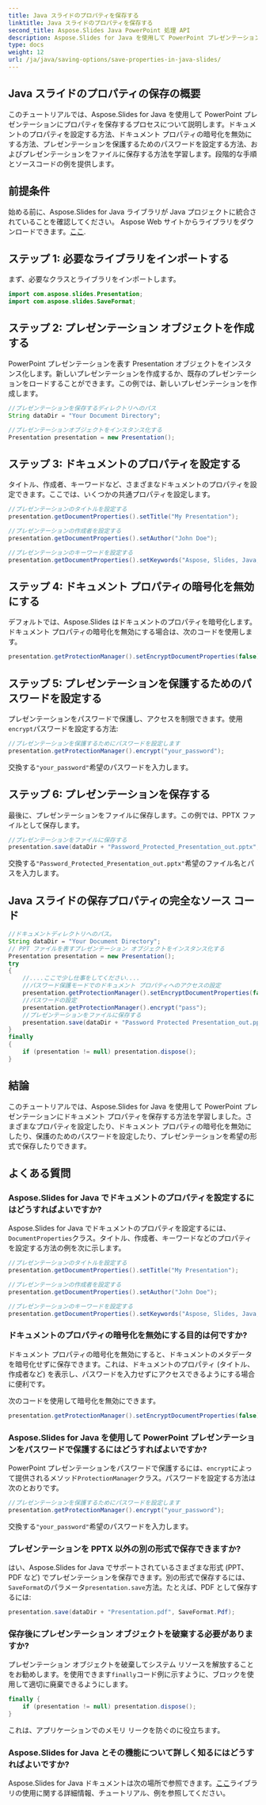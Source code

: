 ```yaml
---
title: Java スライドのプロパティを保存する
linktitle: Java スライドのプロパティを保存する
second_title: Aspose.Slides Java PowerPoint 処理 API
description: Aspose.Slides for Java を使用して PowerPoint プレゼンテーションを最適化します。プロパティの設定、暗号化の無効化、パスワード保護の追加、簡単な保存方法を学びましょう。
type: docs
weight: 12
url: /ja/java/saving-options/save-properties-in-java-slides/
---
```


## Java スライドのプロパティの保存の概要

このチュートリアルでは、Aspose.Slides for Java を使用して PowerPoint プレゼンテーションにプロパティを保存するプロセスについて説明します。ドキュメントのプロパティを設定する方法、ドキュメント プロパティの暗号化を無効にする方法、プレゼンテーションを保護するためのパスワードを設定する方法、およびプレゼンテーションをファイルに保存する方法を学習します。段階的な手順とソースコードの例を提供します。

## 前提条件

始める前に、Aspose.Slides for Java ライブラリが Java プロジェクトに統合されていることを確認してください。 Aspose Web サイトからライブラリをダウンロードできます。[ここ](https://downloads.aspose.com/slides/java).

## ステップ 1: 必要なライブラリをインポートする

まず、必要なクラスとライブラリをインポートします。

```java
import com.aspose.slides.Presentation;
import com.aspose.slides.SaveFormat;
```

## ステップ 2: プレゼンテーション オブジェクトを作成する

PowerPoint プレゼンテーションを表す Presentation オブジェクトをインスタンス化します。新しいプレゼンテーションを作成するか、既存のプレゼンテーションをロードすることができます。この例では、新しいプレゼンテーションを作成します。

```java
//プレゼンテーションを保存するディレクトリへのパス
String dataDir = "Your Document Directory";

//プレゼンテーションオブジェクトをインスタンス化する
Presentation presentation = new Presentation();
```

## ステップ 3: ドキュメントのプロパティを設定する

タイトル、作成者、キーワードなど、さまざまなドキュメントのプロパティを設定できます。ここでは、いくつかの共通プロパティを設定します。

```java
//プレゼンテーションのタイトルを設定する
presentation.getDocumentProperties().setTitle("My Presentation");

//プレゼンテーションの作成者を設定する
presentation.getDocumentProperties().setAuthor("John Doe");

//プレゼンテーションのキーワードを設定する
presentation.getDocumentProperties().setKeywords("Aspose, Slides, Java, Tutorial");
```

## ステップ 4: ドキュメント プロパティの暗号化を無効にする

デフォルトでは、Aspose.Slides はドキュメントのプロパティを暗号化します。ドキュメント プロパティの暗号化を無効にする場合は、次のコードを使用します。

```java
presentation.getProtectionManager().setEncryptDocumentProperties(false);
```

## ステップ 5: プレゼンテーションを保護するためのパスワードを設定する

プレゼンテーションをパスワードで保護し、アクセスを制限できます。使用`encrypt`パスワードを設定する方法:

```java
//プレゼンテーションを保護するためにパスワードを設定します
presentation.getProtectionManager().encrypt("your_password");
```

交換する`"your_password"`希望のパスワードを入力します。

## ステップ 6: プレゼンテーションを保存する

最後に、プレゼンテーションをファイルに保存します。この例では、PPTX ファイルとして保存します。

```java
//プレゼンテーションをファイルに保存する
presentation.save(dataDir + "Password_Protected_Presentation_out.pptx", SaveFormat.Pptx);
```

交換する`"Password_Protected_Presentation_out.pptx"`希望のファイル名とパスを入力します。

## Java スライドの保存プロパティの完全なソース コード

```java
//ドキュメントディレクトリへのパス。
String dataDir = "Your Document Directory";
// PPT ファイルを表すプレゼンテーション オブジェクトをインスタンス化する
Presentation presentation = new Presentation();
try
{
	//....ここで少し仕事をしてください....
	//パスワード保護モードでのドキュメント プロパティへのアクセスの設定
	presentation.getProtectionManager().setEncryptDocumentProperties(false);
	//パスワードの設定
	presentation.getProtectionManager().encrypt("pass");
	//プレゼンテーションをファイルに保存する
	presentation.save(dataDir + "Password Protected Presentation_out.pptx", SaveFormat.Pptx);
}
finally
{
	if (presentation != null) presentation.dispose();
}
```

## 結論

このチュートリアルでは、Aspose.Slides for Java を使用して PowerPoint プレゼンテーションにドキュメント プロパティを保存する方法を学習しました。さまざまなプロパティを設定したり、ドキュメント プロパティの暗号化を無効にしたり、保護のためのパスワードを設定したり、プレゼンテーションを希望の形式で保存したりできます。

## よくある質問

### Aspose.Slides for Java でドキュメントのプロパティを設定するにはどうすればよいですか?

 Aspose.Slides for Java でドキュメントのプロパティを設定するには、`DocumentProperties`クラス。タイトル、作成者、キーワードなどのプロパティを設定する方法の例を次に示します。

```java
//プレゼンテーションのタイトルを設定する
presentation.getDocumentProperties().setTitle("My Presentation");

//プレゼンテーションの作成者を設定する
presentation.getDocumentProperties().setAuthor("John Doe");

//プレゼンテーションのキーワードを設定する
presentation.getDocumentProperties().setKeywords("Aspose, Slides, Java, Tutorial");
```

### ドキュメントのプロパティの暗号化を無効にする目的は何ですか?

ドキュメント プロパティの暗号化を無効にすると、ドキュメントのメタデータを暗号化せずに保存できます。これは、ドキュメントのプロパティ (タイトル、作成者など) を表示し、パスワードを入力せずにアクセスできるようにする場合に便利です。

次のコードを使用して暗号化を無効にできます。

```java
presentation.getProtectionManager().setEncryptDocumentProperties(false);
```

### Aspose.Slides for Java を使用して PowerPoint プレゼンテーションをパスワードで保護するにはどうすればよいですか?

PowerPoint プレゼンテーションをパスワードで保護するには、`encrypt`によって提供されるメソッド`ProtectionManager`クラス。パスワードを設定する方法は次のとおりです。

```java
//プレゼンテーションを保護するためにパスワードを設定します
presentation.getProtectionManager().encrypt("your_password");
```

交換する`"your_password"`希望のパスワードを入力します。

### プレゼンテーションを PPTX 以外の別の形式で保存できますか?

はい、Aspose.Slides for Java でサポートされているさまざまな形式 (PPT、PDF など) でプレゼンテーションを保存できます。別の形式で保存するには、`SaveFormat`のパラメータ`presentation.save`方法。たとえば、PDF として保存するには:

```java
presentation.save(dataDir + "Presentation.pdf", SaveFormat.Pdf);
```

### 保存後にプレゼンテーション オブジェクトを破棄する必要がありますか?

プレゼンテーション オブジェクトを破棄してシステム リソースを解放することをお勧めします。を使用できます`finally`コード例に示すように、ブロックを使用して適切に廃棄できるようにします。

```java
finally {
    if (presentation != null) presentation.dispose();
}
```

これは、アプリケーションでのメモリ リークを防ぐのに役立ちます。

### Aspose.Slides for Java とその機能について詳しく知るにはどうすればよいですか?

 Aspose.Slides for Java ドキュメントは次の場所で参照できます。[ここ](https://docs.aspose.com/slides/java/)ライブラリの使用に関する詳細情報、チュートリアル、例を参照してください。